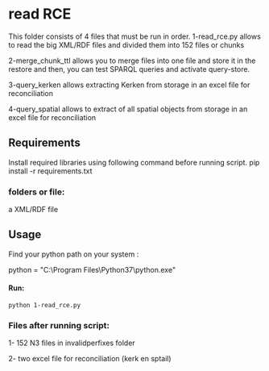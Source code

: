# read RCE 

This folder consists of 4 files that must be run in order.
1-read_rce.py allows to read the big XML/RDF files and divided them into 152 files or chunks

2-merge_chunk_ttl allows you to merge files into one file and store it in the restore and then, you can test SPARQL queries and activate query-store.

3-query_kerken allows extracting Kerken from storage in an excel file for reconciliation

4-query_spatial allows to extract of all spatial objects from storage in an excel file for reconciliation


## Requirements

Install required libraries using following command before running script. pip install -r requirements.txt

### folders or file:
a XML/RDF file

## Usage

Find your python path on your system :

python = "C:\Program Files\Python37\python.exe"

#### Run:

`python 1-read_rce.py`



### Files after running script:


1- 152 N3 files in invalidperfixes folder

2- two excel file for reconciliation (kerk en sptail)





